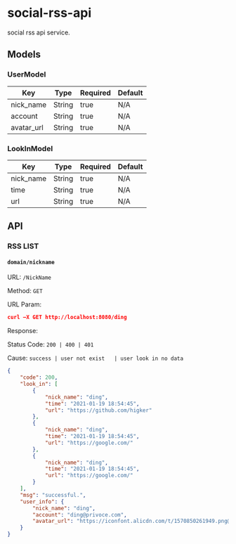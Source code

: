 # social-rss-api
social rss api service.

## Models

### UserModel

| Key             | Type   | Required | Default |
| --------------- | ------ | -------- | ------- |
| nick_name       | String | true     | N/A     |
| account         | String | true     | N/A     |
| avatar_url      | String | true    |  N/A     |


### LookInModel

| Key             | Type   | Required | Default |
| --------------- | ------ | -------- | ------- |
| nick_name       | String | true     | N/A     |
| time            | String | true     | N/A     |
| url             | String | true    |  N/A     |

## API

### RSS LIST

#### `domain/nickname`

URL: `/NickName`

Method: `GET`

URL Param:

```json
curl —X GET http://localhost:8080/ding

```

Response:

Status Code: `200 | 400 | 401`

Cause: `success | user not exist   | user look in no data`

```json
{
    "code": 200,
    "look_in": [
        {
            "nick_name": "ding",
            "time": "2021-01-19 18:54:45",
            "url": "https://github.com/higker"
        },
        {
            "nick_name": "ding",
            "time": "2021-01-19 18:54:45",
            "url": "https://google.com/"
        },
        {
            "nick_name": "ding",
            "time": "2021-01-19 18:54:45",
            "url": "https://google.com/"
        }
    ],
    "msg": "successful.",
    "user_info": {
        "nick_name": "ding",
        "account": "ding@privoce.com",
        "avatar_url": "https://iconfont.alicdn.com/t/1570850261949.png@100h_100w.jpg"
    }
}

```

